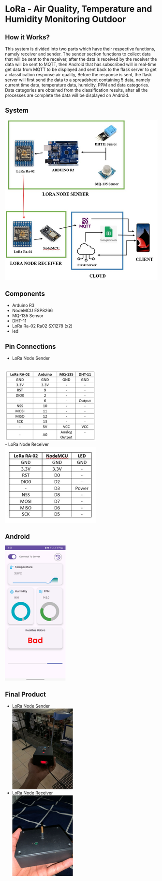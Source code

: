 # LoRa - Air Quality, Temperature and Humidity Monitoring Outdoor

## How it Works?
This system is divided into two parts which have their respective functions, namely receiver and sender. The sender section functions to collect data that will be sent to the receiver, after the data is received by the receiver the data will be sent to MQTT, then Android that has subscribed will in real-time get data from MQTT to be displayed and sent back to the flask server to get a classification response air quality, Before the response is sent, the flask server will first send the data to a spreadsheet containing 5 data, namely current time data, temperature data, humidity, PPM and data categories. Data categories are obtained from the classification results, after all the processes are complete the data will be displayed on Android.

## System
![alt text](https://github.com/susatyo441/LoRa-Monitoring/blob/main/images/Screenshot_141.jpg?raw=true)

## Components
- Arduino R3
- NodeMCU ESP8266
- MQ-135 Sensor
- DHT-11
- LoRa Ra-02 Ra02 SX1278 (x2)
- led

## Pin Connections
- LoRa Node Sender
<br>
<img src="https://github.com/susatyo441/LoRa-Monitoring/blob/main/images/Screenshot_143.jpg" alt="drawing" width="300"/>
<br>
- LoRa Node Receiver
<br>
<img src="https://github.com/susatyo441/LoRa-Monitoring/blob/main/images/Screenshot_142.jpg" alt="drawing" width="300"/>
<br>

## Android
<img src="https://github.com/susatyo441/LoRa-Monitoring/blob/main/images/android.jpg" alt="drawing" width="200"/>

## Final Product
- LoRa Node Sender
  <br>
  <img src="https://github.com/susatyo441/LoRa-Monitoring/blob/main/images/1.jpg" alt="drawing" width="200"/>
  <br>
- LoRa Node Receiver
  <br>
  <img src="https://github.com/susatyo441/LoRa-Monitoring/blob/main/images/2.jpg" alt="drawing" width="200"/>
